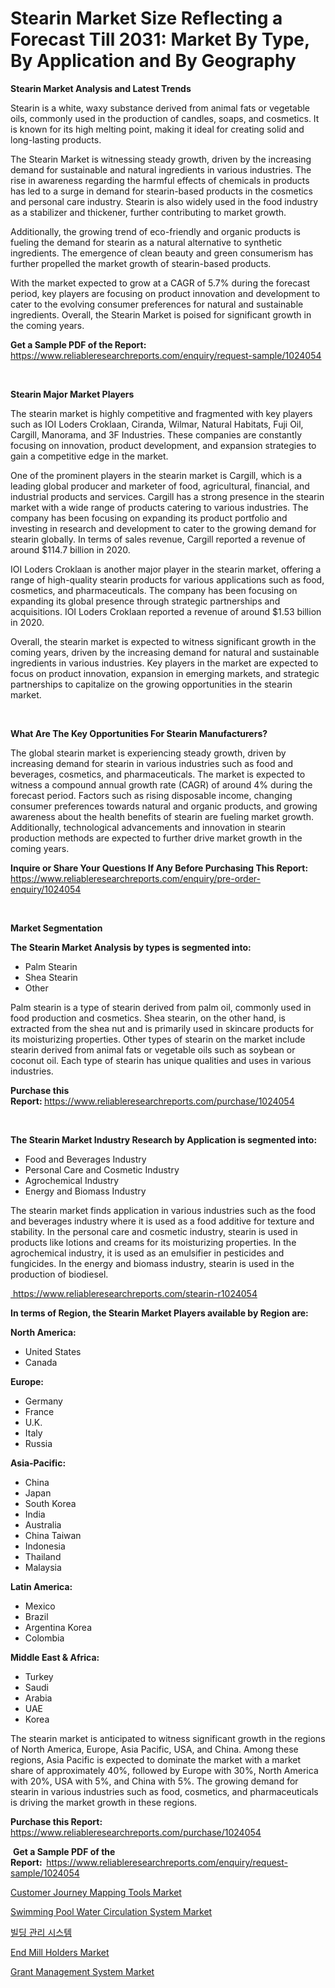 <p><h1>Stearin Market Size Reflecting a Forecast Till 2031: Market By Type, By Application and By Geography</h1></p><p><strong>Stearin Market Analysis and Latest Trends</strong></p>
<p><p>Stearin is a white, waxy substance derived from animal fats or vegetable oils, commonly used in the production of candles, soaps, and cosmetics. It is known for its high melting point, making it ideal for creating solid and long-lasting products.</p><p>The Stearin Market is witnessing steady growth, driven by the increasing demand for sustainable and natural ingredients in various industries. The rise in awareness regarding the harmful effects of chemicals in products has led to a surge in demand for stearin-based products in the cosmetics and personal care industry. Stearin is also widely used in the food industry as a stabilizer and thickener, further contributing to market growth.</p><p>Additionally, the growing trend of eco-friendly and organic products is fueling the demand for stearin as a natural alternative to synthetic ingredients. The emergence of clean beauty and green consumerism has further propelled the market growth of stearin-based products.</p><p>With the market expected to grow at a CAGR of 5.7% during the forecast period, key players are focusing on product innovation and development to cater to the evolving consumer preferences for natural and sustainable ingredients. Overall, the Stearin Market is poised for significant growth in the coming years.</p></p>
<p><strong>Get a Sample PDF of the Report:&nbsp;</strong> <a href="https://www.reliableresearchreports.com/enquiry/request-sample/1024054">https://www.reliableresearchreports.com/enquiry/request-sample/1024054</a></p>
<p>&nbsp;</p>
<p><strong>Stearin Major Market Players</strong></p>
<p><p>The stearin market is highly competitive and fragmented with key players such as IOI Loders Croklaan, Ciranda, Wilmar, Natural Habitats, Fuji Oil, Cargill, Manorama, and 3F Industries. These companies are constantly focusing on innovation, product development, and expansion strategies to gain a competitive edge in the market.</p><p>One of the prominent players in the stearin market is Cargill, which is a leading global producer and marketer of food, agricultural, financial, and industrial products and services. Cargill has a strong presence in the stearin market with a wide range of products catering to various industries. The company has been focusing on expanding its product portfolio and investing in research and development to cater to the growing demand for stearin globally. In terms of sales revenue, Cargill reported a revenue of around $114.7 billion in 2020.</p><p>IOI Loders Croklaan is another major player in the stearin market, offering a range of high-quality stearin products for various applications such as food, cosmetics, and pharmaceuticals. The company has been focusing on expanding its global presence through strategic partnerships and acquisitions. IOI Loders Croklaan reported a revenue of around $1.53 billion in 2020.</p><p>Overall, the stearin market is expected to witness significant growth in the coming years, driven by the increasing demand for natural and sustainable ingredients in various industries. Key players in the market are expected to focus on product innovation, expansion in emerging markets, and strategic partnerships to capitalize on the growing opportunities in the stearin market.</p></p>
<p>&nbsp;</p>
<p><strong>What Are The Key Opportunities For Stearin Manufacturers?</strong></p>
<p><p>The global stearin market is experiencing steady growth, driven by increasing demand for stearin in various industries such as food and beverages, cosmetics, and pharmaceuticals. The market is expected to witness a compound annual growth rate (CAGR) of around 4% during the forecast period. Factors such as rising disposable income, changing consumer preferences towards natural and organic products, and growing awareness about the health benefits of stearin are fueling market growth. Additionally, technological advancements and innovation in stearin production methods are expected to further drive market growth in the coming years.</p></p>
<p><strong>Inquire or Share Your Questions If Any Before Purchasing This Report:</strong> <a href="https://www.reliableresearchreports.com/enquiry/pre-order-enquiry/1024054">https://www.reliableresearchreports.com/enquiry/pre-order-enquiry/1024054</a></p>
<p>&nbsp;</p>
<p><strong>Market Segmentation</strong></p>
<p><strong>The Stearin Market Analysis by types is segmented into:</strong></p>
<p><ul><li>Palm Stearin</li><li>Shea Stearin</li><li>Other</li></ul></p>
<p><p>Palm stearin is a type of stearin derived from palm oil, commonly used in food production and cosmetics. Shea stearin, on the other hand, is extracted from the shea nut and is primarily used in skincare products for its moisturizing properties. Other types of stearin on the market include stearin derived from animal fats or vegetable oils such as soybean or coconut oil. Each type of stearin has unique qualities and uses in various industries.</p></p>
<p><strong>Purchase this Report:&nbsp;</strong><a href="https://www.reliableresearchreports.com/purchase/1024054">https://www.reliableresearchreports.com/purchase/1024054</a></p>
<p>&nbsp;</p>
<p><strong>The Stearin Market Industry Research by Application is segmented into:</strong></p>
<p><ul><li>Food and Beverages Industry</li><li>Personal Care and Cosmetic Industry</li><li>Agrochemical Industry</li><li>Energy and Biomass Industry</li></ul></p>
<p><p>The stearin market finds application in various industries such as the food and beverages industry where it is used as a food additive for texture and stability. In the personal care and cosmetic industry, stearin is used in products like lotions and creams for its moisturizing properties. In the agrochemical industry, it is used as an emulsifier in pesticides and fungicides. In the energy and biomass industry, stearin is used in the production of biodiesel.</p></p>
<p><a href="https://www.reliableresearchreports.com/stearin-r1024054">&nbsp;https://www.reliableresearchreports.com/stearin-r1024054</a></p>
<p><strong>In terms of Region, the Stearin Market Players available by Region are:</strong></p>
<p>
    <p> <strong> North America: </strong>
        <ul>
            <li>United States</li>
            <li>Canada</li>
        </ul>
        </p> 
    <p> <strong> Europe: </strong>
        <ul>
            <li>Germany</li>
            <li>France</li>
            <li>U.K.</li>
            <li>Italy</li>
            <li>Russia</li>
        </ul>
        </p> 
    <p> <strong> Asia-Pacific: </strong>
        <ul>
            <li>China</li>
            <li>Japan</li>
            <li>South Korea</li>
            <li>India</li>
            <li>Australia</li>
            <li>China Taiwan</li>
            <li>Indonesia</li>
            <li>Thailand</li>
            <li>Malaysia</li>
        </ul>
        </p> 
    <p> <strong> Latin America: </strong>
        <ul>
            <li>Mexico</li>
            <li>Brazil</li>
            <li>Argentina Korea</li>
            <li>Colombia</li>
        </ul>
        </p> 
    <p> <strong> Middle East & Africa: </strong>
        <ul>
            <li>Turkey</li>
            <li>Saudi</li>
            <li>Arabia</li>
            <li>UAE</li>
            <li>Korea</li>
        </ul>
    </p>
    </p>
<p><p>The stearin market is anticipated to witness significant growth in the regions of North America, Europe, Asia Pacific, USA, and China. Among these regions, Asia Pacific is expected to dominate the market with a market share of approximately 40%, followed by Europe with 30%, North America with 20%, USA with 5%, and China with 5%. The growing demand for stearin in various industries such as food, cosmetics, and pharmaceuticals is driving the market growth in these regions.</p></p>
<p><strong>Purchase this Report: </strong><a href="https://www.reliableresearchreports.com/purchase/1024054">https://www.reliableresearchreports.com/purchase/1024054</a></p>
<p>&nbsp;<strong>Get a Sample PDF of the Report:&nbsp;&nbsp;</strong><a href="https://www.reliableresearchreports.com/enquiry/request-sample/1024054">https://www.reliableresearchreports.com/enquiry/request-sample/1024054</a></p>
<p><strong></strong></p>
<p><p><a href="https://github.com/juancolorado15/Market-Research-Report-List-4/blob/main/customer-journey-mapping-tools-market.md">Customer Journey Mapping Tools Market</a></p><p><a href="https://medium.com/@lynnullrich1993/swimming-pool-water-circulation-system-market-size-share-analysis-growth-trends-forecasts-161dd7e24f4a">Swimming Pool Water Circulation System Market</a></p><p><a href="https://github.com/akzkkws047661437/Market-Research-Report-List-4/blob/main/273899379251.md">빌딩 관리 시스템</a></p><p><a href="https://medium.com/@adamramos708/global-end-mill-holders-market-focus-on-product-type-bt-flange-taper-v-flange-taper-hsk-others-b6f27b27d611">End Mill Holders Market</a></p><p><a href="https://github.com/mahnoor2003/Market-Research-Report-List-5/blob/main/grant-management-system-market.md">Grant Management System Market</a></p></p>